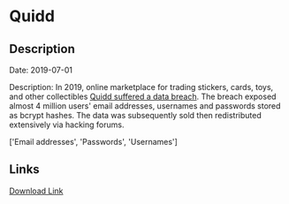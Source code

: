 # Quidd

## Description

Date: 2019-07-01

Description:
In 2019, online marketplace for trading stickers, cards, toys, and other collectibles <a href="https://www.zdnet.com/article/account-details-for-4-million-quidd-users-shared-on-hacking-forum/" target="_blank" rel="noopener">Quidd suffered a data breach</a>. The breach exposed almost 4 million users' email addresses, usernames and passwords stored as bcrypt hashes. The data was subsequently sold then redistributed extensively via hacking forums.


['Email addresses', 'Passwords', 'Usernames']

## Links

[Download Link](https://link-to.net/1229997/591.3473118653601/dynamic/?r=aHR0cHM6Ly93d3cubWVkaWFmaXJlLmNvbS92aWV3L1diUkhUb2VqYTJtYk0wUS9xdWlkZC5jby9maWxl)